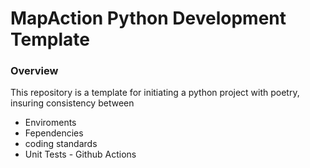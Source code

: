 # MapAction Python Development Template


### Overview

This repository is a template for initiating a python project with poetry, insuring consistency between 

* Enviroments
* Fependencies
* coding standards
* Unit Tests - Github Actions



